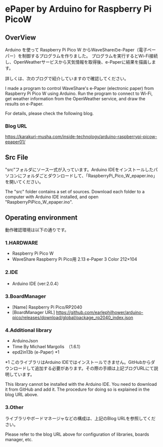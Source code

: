 # ePaper by Arduino for Raspberry Pi PicoW

## OverView
Arduino を使って Raspberry Pi Pico W からWaveShareのe-Paper（電子ペーパー）を制御するプログラムを作りました。
プログラムを実行するとWi-Fi接続し、OpenWeatherサービスから天気情報を取得後、e-Paperに結果を描画します。

詳しくは、次のブログで紹介していますので確認してください。

I made a program to control WaveShare's e-Paper (electronic paper) from Raspberry Pi Pico W using Arduino.
Run the program to connect to Wi-Fi, get weather information from the OpenWeather service, and draw the results on e-Paper.

For details, please check the following blog.

### Blog URL
https://karakuri-musha.com/inside-technology/arduino-raspberrypi-picow-epaper01/

## Src File
"src"フォルダにソース一式が入っています。Arduino IDEをインストールしたパソコンにフォルダごとダウンロードして、「RaspberryPi_Pico_W_epaper.ino」を開いてください。

The "src" folder contains a set of sources. Download each folder to a computer with Arduino IDE installed, and open "RaspberryPiPico_W_epaper.ino".

## Operating environment
動作確認環境は以下の通りです。

### 1.HARDWARE
- Raspberry Pi Pico W
- WaveShare Raspberry Pi Pico用 2.13 e-Paper 3 Color 212×104

### 2.IDE
- Arduino IDE (ver:2.0.4）

### 3.BoardManager
- [Name] Raspberry Pi Pico/RP2040
- [BoardManager URL] https://github.com/earlephilhower/arduino-pico/releases/download/global/package_rp2040_index.json

### 4.Additional library
- ArduinoJson
- Time By Michael Margolis　（1.6.1）
- epd2in13b (e-Paper) *1

*1 このライブラリはArduino IDEではインストールできません。GitHubからダウンロードして追加する必要があります。その際の手順は上記ブログURLにて説明しています。

This library cannot be installed with the Arduino IDE. You need to download it from GitHub and add it. The procedure for doing so is explained in the blog URL above.

### 3.Other
 ライブラリやボードマネージャなどの構成は、上記のBlog URLを参照してください。
 
 Please refer to the blog URL above for configuration of libraries, boards manager, etc.
